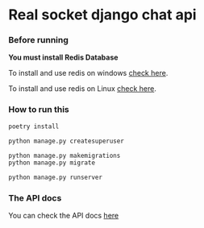 # Real socket django chat api
### Before running

**You must install Redis Database**

To install and use redis on windows [check here](https://redis.com/blog/redis-on-windows-10/).

To install and use redis on Linux [check here](https://linuxtechlab.com/how-install-redis-server-linux/). 



### How to run this 


``` bash
poetry install

python manage.py createsuperuser

python manage.py makemigrations
python manage.py migrate

python manage.py runserver
```

### The API docs

You can check the API docs [here](https://documenter.getpostman.com/view/15225360/TzzEouP9)
